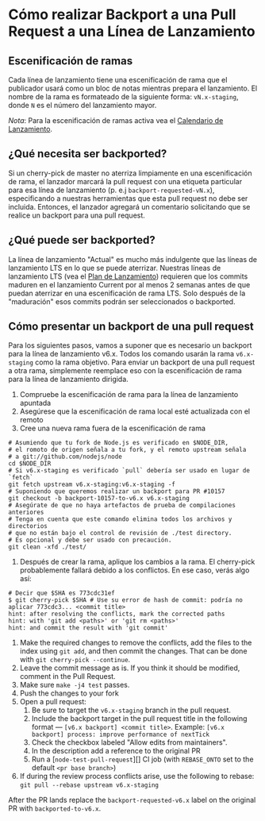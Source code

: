 # Cómo realizar Backport a una Pull Request a una Línea de Lanzamiento

## Escenificación de ramas

Cada línea de lanzamiento tiene una escenificación de rama que el publicador usará como un bloc de notas mientras prepara el lanzamiento. El nombre de la rama es formateado de la siguiente forma: `vN.x-staging`, donde `N` es el número del lanzamiento mayor.

*Nota*: Para la escenificación de ramas activa vea el [Calendario de Lanzamiento](https://github.com/nodejs/Release#release-schedule1).

## ¿Qué necesita ser backported?

Si un cherry-pick de master no aterriza limpiamente en una escenificación de rama, el lanzador marcará la pull request con una etiqueta particular para esa línea de lanzamiento (p. e.j `backport-requested-vN.x`), especificando a nuestras herramientas que esta pull request no debe ser incluida. Entonces, el lanzador agregará un comentario solicitando que se realice un backport para una pull request.

## ¿Qué puede ser backported?

La línea de lanzamiento "Actual" es mucho más indulgente que las líneas de lanzamiento LTS en lo que se puede aterrizar. Nuestras líneas de lanzamiento LTS (vea el [Plan de Lanzamiento](https://github.com/nodejs/Release#release-plan)) requieren que los commits maduren en el lanzamiento Current por al menos 2 semanas antes de que puedan aterrizar en una escenificación de rama LTS. Solo después de la "maduración" esos commits podrán ser seleccionados o backported.

## Cómo presentar un backport de una pull request

Para los siguientes pasos, vamos a suponer que es necesario un backport para la línea de lanzamiento v6.x. Todos los comando usarán la rama `v6.x-staging` como la rama objetivo. Para enviar un backport de una pull request a otra rama, simplemente reemplace eso con la escenificación de rama para la línea de lanzamiento dirigida.

1. Compruebe la escenificación de rama para la línea de lanzamiento apuntada
2. Asegúrese que la escenificación de rama local esté actualizada con el remoto
3. Cree una nueva rama fuera de la escenificación de rama

```shell
# Asumiendo que tu fork de Node.js es verificado en $NODE_DIR,
# el romoto de origen señala a tu fork, y el remoto upstream señala
# a git://github.com/nodejs/node
cd $NODE_DIR
# Si v6.x-staging es verificado `pull` debería ser usado en lugar de `fetch`
git fetch upstream v6.x-staging:v6.x-staging -f
# Suponiendo que queremos realizar un backport para PR #10157
git checkout -b backport-10157-to-v6.x v6.x-staging
# Asegúrate de que no haya artefactos de prueba de compilaciones anteriores
# Tenga en cuenta que este comando elimina todos los archivos y directorios
# que no están bajo el control de revisión de ./test directory.
# Es opcional y debe ser usado con precaución.
git clean -xfd ./test/
```

1. Después de crear la rama, aplique los cambios a la rama. El cherry-pick probablemente fallará debido a los conflictos. En ese caso, verás algo así:

```shell
# Decir que $SHA es 773cdc31ef
$ git cherry-pick $SHA # Use su error de hash de commit: podría no aplicar 773cdc3... <commit title>
hint: after resolving the conflicts, mark the corrected paths
hint: with 'git add <paths>' or 'git rm <paths>'
hint: and commit the result with 'git commit'
```

1. Make the required changes to remove the conflicts, add the files to the index using `git add`, and then commit the changes. That can be done with `git cherry-pick --continue`.
2. Leave the commit message as is. If you think it should be modified, comment in the Pull Request.
3. Make sure `make -j4 test` passes.
4. Push the changes to your fork
5. Open a pull request: 
    1. Be sure to target the `v6.x-staging` branch in the pull request.
    2. Include the backport target in the pull request title in the following format — `[v6.x backport] <commit title>`. Example: `[v6.x backport] process: improve performance of nextTick`
    3. Check the checkbox labeled "Allow edits from maintainers".
    4. In the description add a reference to the original PR
    5. Run a [`node-test-pull-request`][] CI job (with `REBASE_ONTO` set to the default `<pr base branch>`)
6. If during the review process conflicts arise, use the following to rebase: `git pull --rebase upstream v6.x-staging`

After the PR lands replace the `backport-requested-v6.x` label on the original PR with `backported-to-v6.x`.